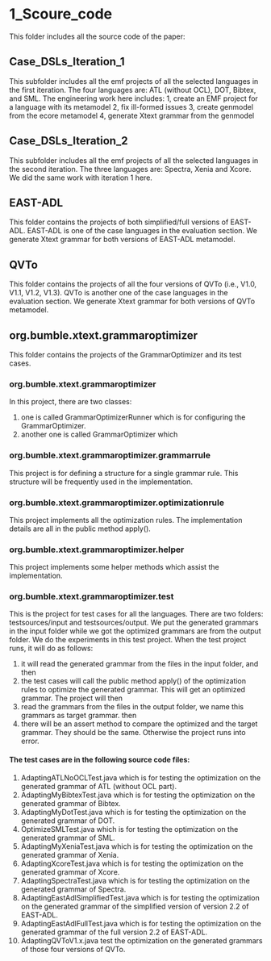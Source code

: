 # 1_Scoure_code
This folder includes all the source code of the paper:
## Case_DSLs_Iteration_1
This subfolder includes all the emf projects of all the selected languages in the first iteration.
The four languages are: ATL (without OCL), DOT, Bibtex, and SML.
The engineering work here includes:
1, create an EMF project for a language with its metamodel
2, fix ill-formed issues
3, create genmodel from the ecore metamodel
4, generate Xtext grammar from the genmodel
## Case_DSLs_Iteration_2
This subfolder includes all the emf projects of all the selected languages in the second iteration.
The three languages are: Spectra, Xenia and Xcore.
We did the same work with iteration 1 here.
## EAST-ADL
This folder contains the projects of both simplified/full versions of EAST-ADL. 
EAST-ADL is one of the case languages in the evaluation section.
We generate Xtext grammar for both versions of EAST-ADL metamodel.
## QVTo
This folder contains the projects of all the four versions of QVTo (i.e., V1.0, V1.1, V1.2, V1.3).
QVTo is another one of the case languages in the evaluation section.
We generate Xtext grammar for both versions of QVTo metamodel.
## org.bumble.xtext.grammaroptimizer
This folder contains the projects of the GrammarOptimizer and its test cases.
### org.bumble.xtext.grammaroptimizer
In this project, there are two classes:
1. one is called GrammarOptimizerRunner which is for configuring the GrammarOptimizer.
2. another one is called GrammarOptimizer which 
### org.bumble.xtext.grammaroptimizer.grammarrule
This project is for defining a structure for a single grammar rule. This structure will be frequently used in the implementation.
### org.bumble.xtext.grammaroptimizer.optimizationrule
This project implements all the optimization rules. The implementation details are all in the public method apply().
### org.bumble.xtext.grammaroptimizer.helper
This project implements some helper methods which assist the implementation.
### org.bumble.xtext.grammaroptimizer.test
This is the project for test cases for all the languages. There are two folders: testsources/input and testsources/output. 
We put the generated grammars in the input folder while we got the optimized grammars are from the output folder.
We do the experiments in this test project. When the test project runs, it will do as follows:
1. it will read the generated grammar from the files in the input folder, and then 
2. the test cases will call the public method apply() of the optimization rules to optimize the generated grammar. This will get an optimized grammar. The project will then
3. read the grammars from the files in the output folder, we name this grammars as target grammar. then
4. there will be an assert method to compare the optimized and the target grammar. They should be the same. Otherwise the project runs into error.

#### The test cases are in the following source code files:
1. AdaptingATLNoOCLTest.java which is for testing the optimization on the generated grammar of ATL (without OCL part).
2. AdaptingMyBibtexTest.java which is for testing the optimization on the generated grammar of Bibtex.
3. AdaptingMyDotTest.java which is for testing the optimization on the generated grammar of DOT.
4. OptimizeSMLTest.java which is for testing the optimization on the generated grammar of SML.
5. AdaptingMyXeniaTest.java which is for testing the optimization on the generated grammar of Xenia.
6. AdaptingXcoreTest.java which is for testing the optimization on the generated grammar of Xcore.
7. AdaptingSpectraTest.java which is for testing the optimization on the generated grammar of Spectra.
8. AdaptingEastAdlSimplifiedTest.java which is for testing the optimization on the generated grammar of the simplified version of version 2.2 of EAST-ADL.
9. AdaptingEastAdlFullTest.java which is for testing the optimization on the generated grammar of the full version 2.2 of EAST-ADL.
10. AdaptingQVToV1.x.java test the optimization on the generated grammars of those four versions of QVTo.
